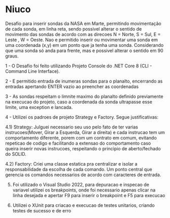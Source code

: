 # Niuco

Desafio para inserir sondas da NASA em Marte, permitindo movimentação de cada sonda, em linha reta, sendo possivel alterar o sentido de movimento das sondas de acordo com as direcoes N = Norte, S = Sul, E = Leste , W = Oeste. Nao e permitido inserir ou movimentar uma sonda em uma coordenada (x,y) em um ponto que ja tenha uma sonda. Considerando que uma sonda só anda para frente, mas e possivel alterar o sentido em 90 graus.

1 - O Desafio foi feito utilizando Projeto Console do .NET Core 8 (CLI - Command Line Interface).

2 - E permitido entrada de inumeras sondas para o planalto, encerrando as entradas apertando ENTER vazio ao preencher as coordenadas

3 - As sondas respeitam o limnite maximo do planalto definido previamente na execucao do projeto, caso a coordenada da sonda ultrapasse esse limite, uma exception e lancada.

4 - Utilizei os padroes de projeto Strategy e Factory. Segue justificativas:

4.1) Strategy: Julguei necessario seu uso pelo fato de ter varias instrucoes(Mover, Girar a Esquerda, Girar a direita) e cada instrucao tem um comportamento diferente, porem com um contrato em comum, evitando repeticao de codigo e facilitando a extensao do comportamento caso queira inserir novas instrucoes, respeitando o principio de aberto/fechado do SOLID.

4.2) Factory: Criei uma classe estatica pra centralizar e isolar a responsabilidade da escolha de cada comando. Um ponto central que gerencia os comandos necessarios de acordo com caracteres de entrada.

5) Foi utilizado o Visual Studio 2022, para depuracao e inspecao de variavel utilizei os breakpoints, onde foi necessario apenas clicar na linha desejada e apertar F9 para inserir o breakpoint e F5 para execucao

6) Utilizei o XUnit para criacao e execucao de testes unitarios, criando testes de sucesso e de erro
